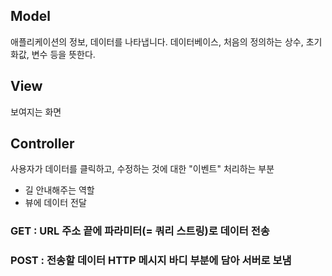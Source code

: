## Model

애플리케이션의 정보, 데이터를 나타냅니다. 데이터베이스, 처음의 정의하는 상수, 초기화값, 변수 등을 뜻한다.

## View

보여지는 화면 

## Controller

사용자가 데이터를 클릭하고, 수정하는 것에 대한 "이벤트" 처리하는 부분

- 길 안내해주는 역할
- 뷰에 데이터 전달

### GET : URL 주소 끝에 파라미터(= 쿼리 스트링)로 데이터 전송

### POST : 전송할 데이터 HTTP 메시지 바디 부분에 담아 서버로 보냄
